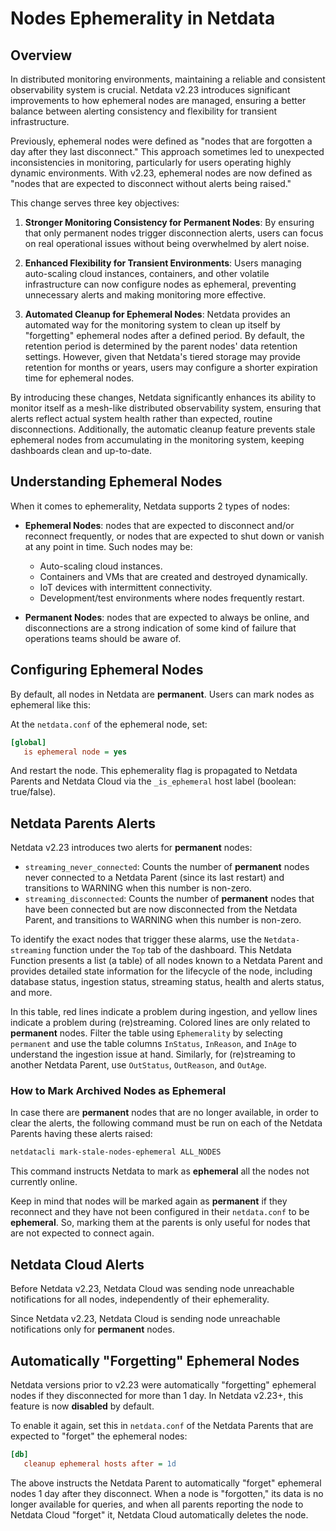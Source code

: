 
# Nodes Ephemerality in Netdata

## Overview

In distributed monitoring environments, maintaining a reliable and consistent observability system is crucial. Netdata v2.23 introduces significant improvements to how ephemeral nodes are managed, ensuring a better balance between alerting consistency and flexibility for transient infrastructure.

Previously, ephemeral nodes were defined as "nodes that are forgotten a day after they last disconnect." This approach sometimes led to unexpected inconsistencies in monitoring, particularly for users operating highly dynamic environments. With v2.23, ephemeral nodes are now defined as "nodes that are expected to disconnect without alerts being raised."

This change serves three key objectives:

1.  **Stronger Monitoring Consistency for Permanent Nodes**: By ensuring that only permanent nodes trigger disconnection alerts, users can focus on real operational issues without being overwhelmed by alert noise.

2.  **Enhanced Flexibility for Transient Environments**: Users managing auto-scaling cloud instances, containers, and other volatile infrastructure can now configure nodes as ephemeral, preventing unnecessary alerts and making monitoring more effective.

3.  **Automated Cleanup for Ephemeral Nodes**: Netdata provides an automated way for the monitoring system to clean up itself by "forgetting" ephemeral nodes after a defined period. By default, the retention period is determined by the parent nodes' data retention settings. However, given that Netdata's tiered storage may provide retention for months or years, users may configure a shorter expiration time for ephemeral nodes.

By introducing these changes, Netdata significantly enhances its ability to monitor itself as a mesh-like distributed observability system, ensuring that alerts reflect actual system health rather than expected, routine disconnections. Additionally, the automatic cleanup feature prevents stale ephemeral nodes from accumulating in the monitoring system, keeping dashboards clean and up-to-date.

## Understanding Ephemeral Nodes

When it comes to ephemerality, Netdata supports 2 types of nodes:

-   **Ephemeral Nodes**: nodes that are expected to disconnect and/or reconnect frequently, or nodes that are expected to shut down or vanish at any point in time. Such nodes may be:

    -   Auto-scaling cloud instances.
    -   Containers and VMs that are created and destroyed dynamically.
    -   IoT devices with intermittent connectivity.
    -   Development/test environments where nodes frequently restart.
-   **Permanent Nodes**: nodes that are expected to always be online, and disconnections are a strong indication of some kind of failure that operations teams should be aware of.


## Configuring Ephemeral Nodes

By default, all nodes in Netdata are **permanent**. Users can mark nodes as ephemeral like this:

At the `netdata.conf` of the ephemeral node, set:

```ini
[global]
   is ephemeral node = yes

```

And restart the node. This ephemerality flag is propagated to Netdata Parents and Netdata Cloud via the `_is_ephemeral` host label (boolean: true/false).

## Netdata Parents Alerts

Netdata v2.23 introduces two alerts for **permanent** nodes:

-   `streaming_never_connected`: Counts the number of **permanent** nodes never connected to a Netdata Parent (since its last restart) and transitions to WARNING when this number is non-zero.
-   `streaming_disconnected`: Counts the number of **permanent** nodes that have been connected but are now disconnected from the Netdata Parent, and transitions to WARNING when this number is non-zero.

To identify the exact nodes that trigger these alarms, use the `Netdata-streaming` function under the `Top` tab of the dashboard. This Netdata Function presents a list (a table) of all nodes known to a Netdata Parent and provides detailed state information for the lifecycle of the node, including database status, ingestion status, streaming status, health and alerts status, and more.

In this table, red lines indicate a problem during ingestion, and yellow lines indicate a problem during (re)streaming. Colored lines are only related to **permanent** nodes. Filter the table using `Ephemerality` by selecting `permanent` and use the table columns `InStatus`, `InReason`, and `InAge` to understand the ingestion issue at hand. Similarly, for (re)streaming to another Netdata Parent, use `OutStatus`, `OutReason`, and `OutAge`.

### How to Mark Archived Nodes as Ephemeral

In case there are **permanent** nodes that are no longer available, in order to clear the alerts, the following command must be run on each of the Netdata Parents having these alerts raised:

```sh
netdatacli mark-stale-nodes-ephemeral ALL_NODES

```

This command instructs Netdata to mark as **ephemeral** all the nodes not currently online.

Keep in mind that nodes will be marked again as **permanent** if they reconnect and they have not been configured in their `netdata.conf` to be **ephemeral**. So, marking them at the parents is only useful for nodes that are not expected to connect again.

## Netdata Cloud Alerts

Before Netdata v2.23, Netdata Cloud was sending node unreachable notifications for all nodes, independently of their ephemerality.

Since Netdata v2.23, Netdata Cloud is sending node unreachable notifications only for **permanent** nodes.

## Automatically "Forgetting" Ephemeral Nodes

Netdata versions prior to v2.23 were automatically "forgetting" ephemeral nodes if they disconnected for more than 1 day. In Netdata v2.23+, this feature is now **disabled** by default.

To enable it again, set this in `netdata.conf` of the Netdata Parents that are expected to "forget" the ephemeral nodes:

```ini
[db]
   cleanup ephemeral hosts after = 1d

```

The above instructs the Netdata Parent to automatically "forget" ephemeral nodes 1 day after they disconnect. When a node is "forgotten," its data is no longer available for queries, and when all parents reporting the node to Netdata Cloud "forget" it, Netdata Cloud automatically deletes the node.